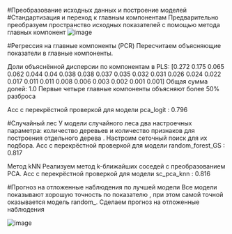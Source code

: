 #Преобразование исходных данных и построение моделей
#Стандартизация и переход к главным компонентам
Предварительно преобразуем пространство исходных показателей с помощью метода главных компонент
![image](https://user-images.githubusercontent.com/93386717/207196595-bb20f717-9979-44d9-a7e4-d7d750de11f6.png)
  
#Регрессия на главные компоненты (PCR)
Пересчитаем объясняющие показатели в главные компоненты.
  
Доли объяснённой дисперсии по компонентам в PLS:
 [0.272 0.175 0.065 0.062 0.044 0.04  0.038 0.038 0.037 0.035 0.032 0.031
 0.026 0.024 0.022 0.017 0.011 0.011 0.008 0.006 0.003 0.002 0.001 0.001] 
Общая сумма долей: 1.0
Первые четыре главные компоненты объясняют более 50% разброса
  
Acc с перекрёстной проверкой 
для модели pca_logit : 0.796

  
#Случайный лес
У модели случайного леса два настроечных параметра: количество деревьев  и количество признаков для построения отдельного дерева . Настроим сеточный поиск для их подбора.
Acc с перекрёстной проверкой 
для модели random_forest_GS : 0.817

  
Метод kNN
Реализуем метод k-ближайших соседей с преобразованием PCA.
Acc с перекрёстной проверкой 
для модели sc_pca_knn : 0.816

  
#Прогноз на отложенные наблюдения по лучшей модели
Все модели показывают хорошую точность по показателю , при этом самой точной оказывается модель random_. Сделаем прогноз на отложенные наблюдения

  
![image](https://user-images.githubusercontent.com/93386717/207196776-7e2e0bb3-def4-48f7-bef5-4a20d1e7778c.png)
